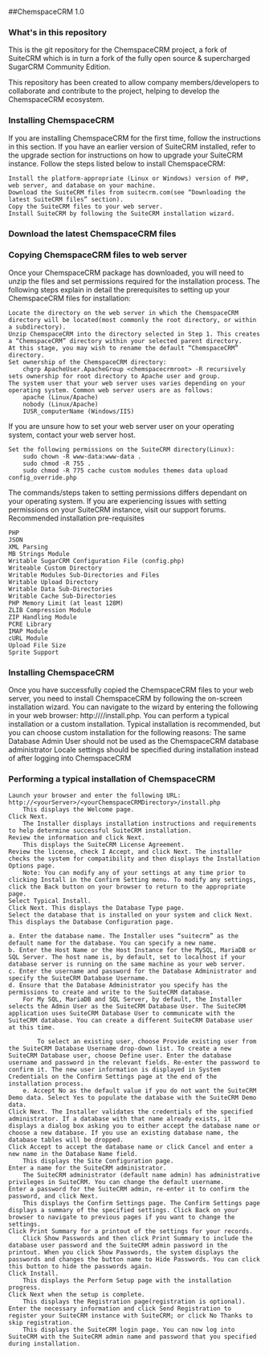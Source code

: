 ##ChemspaceCRM 1.0

### What's in this repository ###

This is the git repository for the ChemspaceCRM project, a fork of SuiteCRM which is in turn a fork of the fully open source & supercharged SugarCRM Community Edition.

This repository has been created to allow company members/developers to collaborate and contribute to the project, helping to develop the ChemspaceCRM ecosystem.


### Installing ChemspaceCRM ###


If you are installing ChemspaceCRM for the first time, follow the instructions in this section. If you have an earlier version of SuiteCRM installed, refer to the upgrade section for instructions on how to upgrade your SuiteCRM instance. Follow the steps listed below to install ChemspaceCRM:

    Install the platform-appropriate (Linux or Windows) version of PHP, web server, and database on your machine.
    Download the SuiteCRM files from suitecrm.com(see “Downloading the latest SuiteCRM files” section).
    Copy the SuiteCRM files to your web server.
    Install SuiteCRM by following the SuiteCRM installation wizard.

### Download the latest ChemspaceCRM files ###


### Copying ChemspaceCRM files to web server ###

Once your ChemspaceCRM package has downloaded, you will need to unzip the files and set permissions required for the installation process. The following steps explain in detail the prerequisites to setting up your ChemspaceCRM files for installation:

    Locate the directory on the web server in which the ChemspaceCRM directory will be located(most commonly the root directory, or within a subdirectory).
    Unzip ChemspaceCRM into the directory selected in Step 1. This creates a “ChemspaceCRM” directory within your selected parent directory.
    At this stage, you may wish to rename the default “ChemspaceCRM” directory.
    Set ownership of the ChemspaceCRM directory:
        chgrp ApacheUser.ApacheGroup <chemspacecrmroot> -R recursively sets ownership for root directory to Apache user and group.
    The system user that your web server uses varies depending on your operating system. Common web server users are as follows:
        apache (Linux/Apache)
        nobody (Linux/Apache)
        IUSR_computerName (Windows/IIS)

If you are unsure how to set your web server user on your operating system, contact your web server host.

    Set the following permissions on the SuiteCRM directory(Linux):
        sudo chown -R www-data:www-data .
        sudo chmod -R 755 .
        sudo chmod -R 775 cache custom modules themes data upload config_override.php

The commands/steps taken to setting permissions differs dependant on your operating system. If you are experiencing issues with setting permissions on your SuiteCRM instance, visit our support forums.
Recommended installation pre-requisites

    PHP
    JSON
    XML Parsing
    MB Strings Module
    Writable SugarCRM Configuration File (config.php)
    Writeable Custom Directory
    Writable Modules Sub-Directories and Files
    Writable Upload Directory
    Writable Data Sub-Directories
    Writable Cache Sub-Directories
    PHP Memory Limit (at least 128M)
    ZLIB Compression Module
    ZIP Handling Module
    PCRE Library
    IMAP Module
    cURL Module
    Upload File Size
    Sprite Support

### Installing ChemspaceCRM ###

Once you have successfully copied the ChemspaceCRM files to your web server, you need to install ChemspaceCRM by following the on-screen installation wizard. You can navigate to the wizard by entering the following in your web browser: http://<yourServer>/<yourChemspaceCRMDirectory>/install.php. You can perform a typical installation or a custom installation. Typical installation is recommended, but you can choose custom installation for the following reasons: The same Database Admin User should not be used as the ChemspaceCRM database administrator Locale settings should be specified during installation instead of after logging into ChemspaceCRM
### Performing a typical installation of ChemspaceCRM ###

    Launch your browser and enter the following URL: http://<yourServer>/<yourChemspaceCRMDirectory>/install.php
        This displays the Welcome page.
    Click Next.
        The Installer displays installation instructions and requirements to help determine successful SuiteCRM installation.
    Review the information and click Next.
        This displays the SuiteCRM License Agreement.
    Review the license, check I Accept, and click Next. The installer checks the system for compatibility and then displays the Installation Options page.
        Note: You can modify any of your settings at any time prior to clicking Install in the Confirm Setting menu. To modify any settings, click the Back button on your browser to return to the appropriate page.
    Select Typical Install.
    Click Next. This displays the Database Type page.
    Select the database that is installed on your system and click Next. This displays the Database Configuration page.

    a. Enter the database name. The Installer uses “suitecrm” as the default name for the database. You can specify a new name.
    b. Enter the Host Name or the Host Instance for the MySQL, MariaDB or SQL Server. The host name is, by default, set to localhost if your database server is running on the same machine as your web server.
    c. Enter the username and password for the Database Administrator and specify the SuiteCRM Database Username.
    d. Ensure that the Database Administrator you specify has the permissions to create and write to the SuiteCRM database.
        For My SQL, MariaDB and SQL Server, by default, the Installer selects the Admin User as the SuiteCRM Database User. The SuiteCRM application uses SuiteCRM Database User to communicate with the SuiteCRM database. You can create a different SuiteCRM Database user at this time.

            To select an existing user, choose Provide existing user from the SuiteCRM Database Username drop-down list. To create a new SuiteCRM Database user, choose Define user. Enter the database username and password in the relevant fields. Re-enter the password to confirm it. The new user information is displayed in System Credentials on the Confirm Settings page at the end of the installation process.
        e. Accept No as the default value if you do not want the SuiteCRM Demo data. Select Yes to populate the database with the SuiteCRM Demo data.
    Click Next. The Installer validates the credentials of the specified administrator. If a database with that name already exists, it displays a dialog box asking you to either accept the database name or choose a new database. If you use an existing database name, the database tables will be dropped.
    Click Accept to accept the database name or click Cancel and enter a new name in the Database Name field.
        This displays the Site Configuration page.
    Enter a name for the SuiteCRM administrator.
        The SuiteCRM administrator (default name admin) has administrative privileges in SuiteCRM. You can change the default username.
    Enter a password for the SuiteCRM admin, re-enter it to confirm the password, and click Next.
        This displays the Confirm Settings page. The Confirm Settings page displays a summary of the specified settings. Click Back on your browser to navigate to previous pages if you want to change the settings.
    Click Print Summary for a printout of the settings for your records.
        Click Show Passwords and then click Print Summary to include the database user password and the SuiteCRM admin password in the printout. When you click Show Passwords, the system displays the passwords and changes the button name to Hide Passwords. You can click this button to hide the passwords again.
    Click Install.
        This displays the Perform Setup page with the installation progress.
    Click Next when the setup is complete.
        This displays the Registration page(registration is optional).
    Enter the necessary information and click Send Registration to register your SuiteCRM instance with SuiteCRM; or click No Thanks to skip registration.
        This displays the SuiteCRM login page. You can now log into SuiteCRM with the SuiteCRM admin name and password that you specified during installation.
